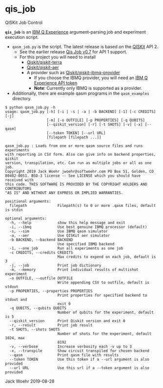 # qis_job
QISKit Job Control

**`qis_job`** is an [IBM Q Experience](https://quantum-computing.ibm.com) argument-parsing job and experiment
execution script.

* `qasm_job.py` is the script. The latest release is based on the [QISKit](https://github.com/Qiskit) API 2.
  * See the earlier release [Qis Job v0.7](https://github.com/jwoehr/qis_job/releases/tag/v0.7) for API 1 support.
  * For this project you will need to install
    * [Qiskit/qiskit-terra](https://github.com/Qiskit/qiskit-terra)
    * [Qiskit/qiskit-aer](https://github.com/Qiskit/qiskit-aer)
    * A provider such as [Qiskit/qiskit-ibmq-provider](https://github.com/Qiskit/qiskit-ibmq-provider)
      * If you choose the IBMQ provider, you will need an
      [IBM Q Experience API token](https://quantum-computing.ibm.com/account)
      * **Note**: Currently only IBMQ is supported as a provider.      
* Additionally, there are example qasm programs in the `qasm_examples` directory.

```
$ python qasm_job.py -h
usage: qasm_job.py [-h] [-i | -s | -a | -b BACKEND] [-1] [-c CREDITS] [-j]
                   [-m] [-o OUTFILE] [-p PROPERTIES] [-q QUBITS]
                   [--qiskit_version] [-r] [-t SHOTS] [-v] [-x] [--qasm]
                   [--token TOKEN] [--url URL]
                   [filepath [filepath ...]]

qasm_job.py : Loads from one or more qasm source files and runs experiments
with reporting in CSV form. Also can give info on backend properties, qiskit
version, transpilation, etc. Can run as multiple jobs or all as one job.
Copyright 2019 Jack Woehr jwoehr@softwoehr.com PO Box 51, Golden, CO
80402-0051. BSD-3 license -- See LICENSE which you should have received with
this code. THIS SOFTWARE IS PROVIDED BY THE COPYRIGHT HOLDERS AND CONTRIBUTORS
"AS IS" AND WITHOUT ANY EXPRESS OR IMPLIED WARRANTIES.

positional arguments:
  filepath              Filepath(s) to 0 or more .qasm files, default is stdin

optional arguments:
  -h, --help            show this help message and exit
  -i, --ibmq            Use best genuine IBMQ processor (default)
  -s, --sim             Use IBMQ qasm simulator
  -a, --aer             Use QISKit aer simulator
  -b BACKEND, --backend BACKEND
                        Use specified IBMQ backend
  -1, --one_job         Run all experiments as one job
  -c CREDITS, --credits CREDITS
                        Max credits to expend on each job, default is 3
  -j, --job             Print job dictionary
  -m, --memory          Print individual results of multishot experiment
  -o OUTFILE, --outfile OUTFILE
                        Write appending CSV to outfile, default is stdout
  -p PROPERTIES, --properties PROPERTIES
                        Print properties for specified backend to stdout and
                        exit 0
  -q QUBITS, --qubits QUBITS
                        Number of qubits for the experiment, default is 5
  --qiskit_version      Print Qiskit version and exit 0
  -r, --result          Print job result
  -t SHOTS, --shots SHOTS
                        Number of shots for the experiment, default 1024, max
                        8192
  -v, --verbose         Increase verbosity each -v up to 3
  -x, --transpile       Show circuit transpiled for chosen backend
  --qasm                Print qasm file with results
  --token TOKEN         Use this token if a --url argument is also provided
  --url URL             Use this url if a --token argument is also provided

```

Jack Woehr 2019-08-28
